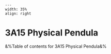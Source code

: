 
```{figure} /figures/busy.png
---
width: 35%
align: right
```
# 3A15 Physical Pendula

&%Table of contents for 3A15 Physical Pendula&%